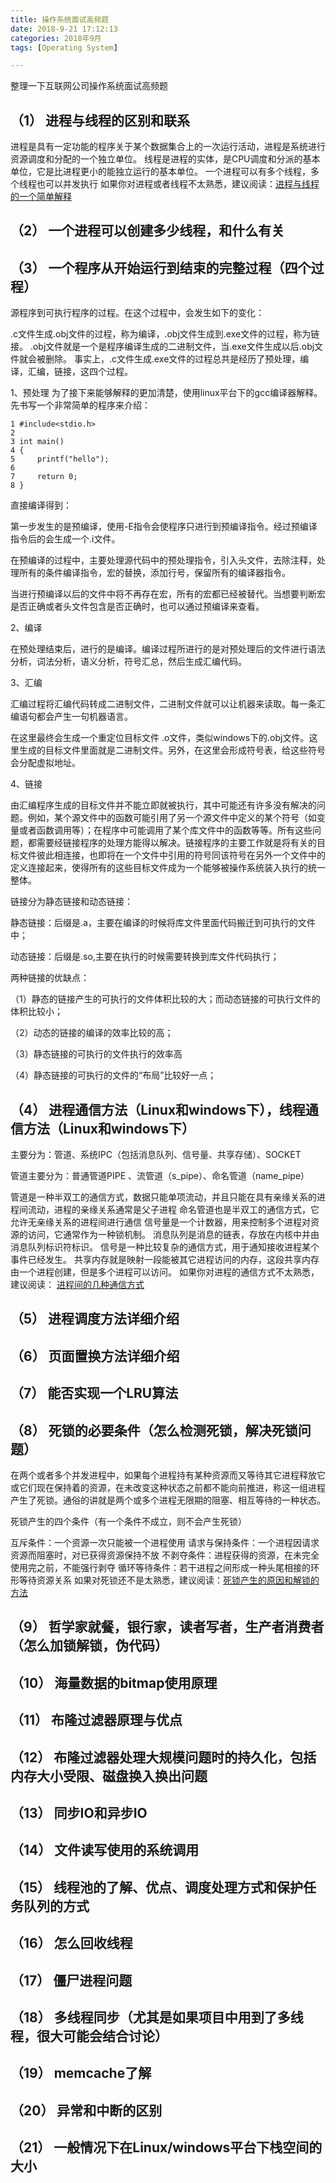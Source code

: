 ```yaml
---
title: 操作系统面试高频题
date: 2018-9-21 17:12:13  
categories: 2018年9月
tags: [Operating System]

---
```

 

整理一下互联网公司操作系统面试高频题

<!-- more -->

## （1） 进程与线程的区别和联系

进程是具有一定功能的程序关于某个数据集合上的一次运行活动，进程是系统进行资源调度和分配的一个独立单位。
线程是进程的实体，是CPU调度和分派的基本单位，它是比进程更小的能独立运行的基本单位。
一个进程可以有多个线程，多个线程也可以并发执行
如果你对进程或者线程不太熟悉，建议阅读：[进程与线程的一个简单解释](https://link.zhihu.com/?target=http%3A//www.ruanyifeng.com/blog/2013/04/processes_and_threads.html)

## （2） 一个进程可以创建多少线程，和什么有关
## （3） 一个程序从开始运行到结束的完整过程（四个过程）
源程序到可执行程序的过程。在这个过程中，会发生如下的变化：



.c文件生成.obj文件的过程，称为编译，.obj文件生成到.exe文件的过程，称为链接。
.obj文件就是一个是程序编译生成的二进制文件，当.exe文件生成以后.obj文件就会被删除。
事实上，.c文件生成.exe文件的过程总共是经历了预处理，编译，汇编，链接，这四个过程。

1、预处理
为了接下来能够解释的更加清楚，使用linux平台下的gcc编译器解释。
先书写一个非常简单的程序来介绍：

	1 #include<stdio.h>
	2
	3 int main()
	4 {
	5     printf("hello");
	6
	7     return 0;
	8 }

直接编译得到：

第一步发生的是预编译，使用-E指令会使程序只进行到预编译指令。经过预编译指令后的会生成一个.i文件。

在预编译的过程中，主要处理源代码中的预处理指令，引入头文件，去除注释，处理所有的条件编译指令，宏的替换，添加行号，保留所有的编译器指令。

当进行预编译以后的文件中将不再存在宏，所有的宏都已经被替代。当想要判断宏是否正确或者头文件包含是否正确时，也可以通过预编译来查看。

2、编译

在预处理结束后，进行的是编译。编译过程所进行的是对预处理后的文件进行语法分析，词法分析，语义分析，符号汇总，然后生成汇编代码。

3、汇编

汇编过程将汇编代码转成二进制文件，二进制文件就可以让机器来读取。每一条汇编语句都会产生一句机器语言。

在这里最终会生成一个重定位目标文件 .o文件，类似windows下的.obj文件。这里生成的目标文件里面就是二进制文件。另外，在这里会形成符号表，给这些符号会分配虚拟地址。

4、链接

由汇编程序生成的目标文件并不能立即就被执行，其中可能还有许多没有解决的问题。例如，某个源文件中的函数可能引用了另一个源文件中定义的某个符号（如变量或者函数调用等）；在程序中可能调用了某个库文件中的函数等等。所有这些问题，都需要经链接程序的处理方能得以解决。链接程序的主要工作就是将有关的目标文件彼此相连接，也即将在一个文件中引用的符号同该符号在另外一个文件中的定义连接起来，使得所有的这些目标文件成为一个能够被操作系统装入执行的统一整体。

链接分为静态链接和动态链接：

静态链接：后缀是.a，主要在编译的时候将库文件里面代码搬迁到可执行的文件中；

动态链接：后缀是.so,主要在执行的时候需要转换到库文件代码执行；

两种链接的优缺点：

（1）静态的链接产生的可执行的文件体积比较的大；而动态链接的可执行文件的体积比较小；

（2）动态的链接的编译的效率比较的高；

（3）静态链接的可执行的文件执行的效率高

（4）静态链接的可执行的文件的“布局”比较好一点；

## （4） 进程通信方法（Linux和windows下），线程通信方法（Linux和windows下）

主要分为：管道、系统IPC（包括消息队列、信号量、共享存储）、SOCKET

管道主要分为：普通管道PIPE 、流管道（s_pipe）、命名管道（name_pipe）

管道是一种半双工的通信方式，数据只能单项流动，并且只能在具有亲缘关系的进程间流动，进程的亲缘关系通常是父子进程
命名管道也是半双工的通信方式，它允许无亲缘关系的进程间进行通信
信号量是一个计数器，用来控制多个进程对资源的访问，它通常作为一种锁机制。
消息队列是消息的链表，存放在内核中并由消息队列标识符标识。
信号是一种比较复杂的通信方式，用于通知接收进程某个事件已经发生。
共享内存就是映射一段能被其它进程访问的内存，这段共享内存由一个进程创建，但是多个进程可以访问。
如果你对进程的通信方式不太熟悉，建议阅读： [进程间的几种通信方式](https://blog.csdn.net/yufaw/article/details/7409596)


## （5） 进程调度方法详细介绍
## （6） 页面置换方法详细介绍

## （7） 能否实现一个LRU算法
## （8） 死锁的必要条件（怎么检测死锁，解决死锁问题）

在两个或者多个并发进程中，如果每个进程持有某种资源而又等待其它进程释放它或它们现在保持着的资源，在未改变这种状态之前都不能向前推进，称这一组进程产生了死锁。通俗的讲就是两个或多个进程无限期的阻塞、相互等待的一种状态。

死锁产生的四个条件（有一个条件不成立，则不会产生死锁）

互斥条件：一个资源一次只能被一个进程使用
请求与保持条件：一个进程因请求资源而阻塞时，对已获得资源保持不放
不剥夺条件：进程获得的资源，在未完全使用完之前，不能强行剥夺
循环等待条件：若干进程之间形成一种头尾相接的环形等待资源关系
如果对死锁还不是太熟悉，建议阅读：[死锁产生的原因和解锁的方法](http://www.cnblogs.com/Jessy/p/3540724.html)


## （9） 哲学家就餐，银行家，读者写者，生产者消费者（怎么加锁解锁，伪代码）
## （10） 海量数据的bitmap使用原理
## （11） 布隆过滤器原理与优点
## （12） 布隆过滤器处理大规模问题时的持久化，包括内存大小受限、磁盘换入换出问题
## （13） 同步IO和异步IO
## （14） 文件读写使用的系统调用
## （15） 线程池的了解、优点、调度处理方式和保护任务队列的方式
## （16） 怎么回收线程
## （17） 僵尸进程问题
## （18） 多线程同步（尤其是如果项目中用到了多线程，很大可能会结合讨论）
## （19） memcache了解
## （20） 异常和中断的区别
## （21） 一般情况下在Linux/windows平台下栈空间的大小
